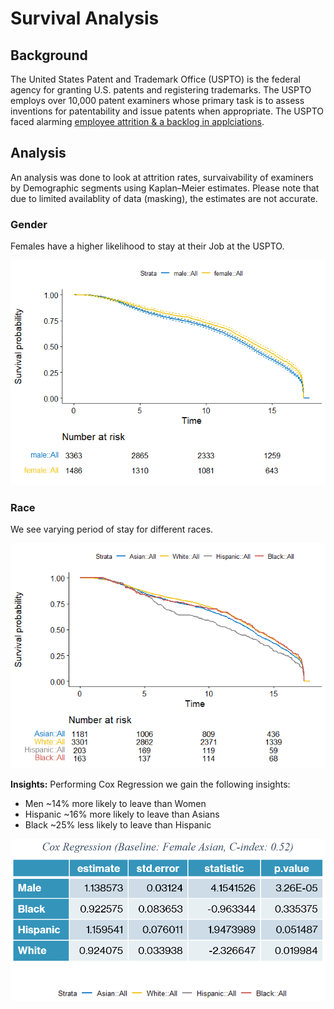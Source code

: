 # Survival Analysis

## Background
The United States Patent and Trademark Office (USPTO) is the federal agency for granting U.S. patents and registering trademarks.  The USPTO employs over 10,000 patent examiners whose primary task is to assess inventions for patentability and issue patents when appropriate. The USPTO faced alarming [employee attrition & a backlog in applciations](https://www.networkworld.com/article/2351024/us-patent-backlog--employee-attrition-grow-at-alarming-rates.html).

## Analysis
An analysis was done to look at attrition rates, survaivability of examiners by Demographic segments using Kaplan–Meier estimates. Please note that due to limited availablity of data (masking), the estimates are not accurate.

### Gender
Females have a higher likelihood to stay at their Job at the USPTO.

![gender](/Images/unnamed-chunk-3-1.png)

### Race
We see varying period of stay for different races.

![race](/Images/All&#32;Races-2.png)

**Insights:**
Performing Cox Regression we gain the following insights:
- Men ~14% more likely to leave than Women
- Hispanic ~16% more likely to leave than Asians
- Black ~25% less likely to leave than Hispanic

![coxregression](/Images/CoxRegression_Estimates.png)
